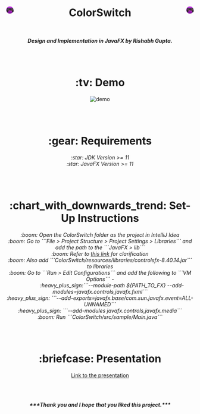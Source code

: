 <h1 align="center"><img src="ColorSwitch/resources/images/controller.svg" width=4% height=4% align="left"> ColorSwitch <img src="ColorSwitch/resources/images/controller.svg" width=4% height=4% align="right"></h1>
</br>
<p align="center"><b><i>Design and Implementation in JavaFX by Rishabh Gupta.</b></i></p>
</br></br>

<h1 align="center"> :tv: Demo </h1>
<p align="center">
  <img src="demo.gif" alt="demo" />
</p>
</br></br>

<h1 align="center"> :gear: Requirements </h1>
<p align="center">
<i>:star: JDK Version >= 11</br>
:star: JavaFX Version >= 11</i>
</p>
</br></br>

<h1 align="center"> :chart_with_downwards_trend: Set-Up Instructions </h1>
<p align="center">
<i>:boom: Open the ColorSwitch folder as the project in IntelliJ Idea</br>
:boom: Go to ```File > Project Structure > Project Settings > Libraries``` and add the path to the ```JavaFX > lib```</br>
:boom: Refer to <a href = "https://youtu.be/BHj6zbH3inI?t=395">this link</a> for clarification</br>
:boom: Also add ```ColorSwitch/resources/libraries/controlsfx-8.40.14.jar``` to libraries</br>
:boom: Go to ```Run > Edit Configurations``` and add the following to ```VM Options``` - </br>
&emsp; &emsp; &emsp; &ensp; :heavy_plus_sign:```--module-path ${PATH_TO_FX} --add-modules=javafx.controls,javafx.fxml```</br>
<tab>:heavy_plus_sign: ```--add-exports=javafx.base/com.sun.javafx.event=ALL-UNNAMED```</br>
<tab>:heavy_plus_sign: ```--add-modules javafx.controls,javafx.media```</br>
:boom: Run ```ColorSwitch/src/sample/Main.java```
</i>
</p>
</br></br>

<h1 align="center"> :briefcase: Presentation </h1>
<p align="center">
<a href="http://bit.do/colsw">Link to the presentation</a>
</p>
</br></br>

<p align="center"><b><i>***Thank you and I hope that you liked this project.***</b></i></p>

